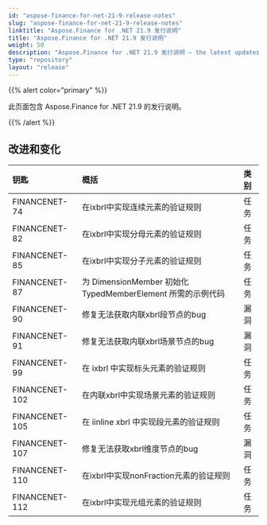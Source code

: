 ```yaml
---
id: "aspose-finance-for-net-21-9-release-notes"
slug: "aspose-finance-for-net-21-9-release-notes"
linktitle: "Aspose.Finance for .NET 21.9 发行说明"
title: "Aspose.Finance for .NET 21.9 发行说明"
weight: 50
description: "Aspose.Finance for .NET 21.9 发行说明 – the latest updates and fixes."
type: "repository"
layout: "release"
---
```

{{% alert color="primary" %}}

此页面包含 Aspose.Finance for .NET 21.9 的发行说明。

{{% /alert %}}

## **改进和变化**

|**钥匙**|**概括**|**类别**|
|:- |:- |:- |
|FINANCENET-74|在ixbrl中实现连续元素的验证规则|任务|
|FINANCENET-82|在ixbrl中实现分母元素的验证规则|任务|
|FINANCENET-85|在ixbrl中实现分子元素的验证规则|任务|
|FINANCENET-87|为 DimensionMember 初始化 TypedMemberElement 所需的示例代码|任务|
|FINANCENET-90|修复无法获取内联xbrl段节点的bug|漏洞|
|FINANCENET-91|修复无法获取内联xbrl场景节点的bug|漏洞|
|FINANCENET-99|在 ixbrl 中实现标头元素的验证规则|任务|
|FINANCENET-102|在内联xbrl中实现场景元素的验证规则|任务|
|FINANCENET-105|在 iinline xbrl 中实现段元素的验证规则|任务|
|FINANCENET-107|修复无法获取xbrl维度节点的bug|漏洞|
|FINANCENET-110|在ixbrl中实现nonFraction元素的验证规则|任务|
|FINANCENET-112|在ixbrl中实现元组元素的验证规则|任务|

